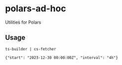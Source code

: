 # polars-ad-hoc

Utilities for Polars

## Usage

```
ts-builder | cs-fetcher

{"start": "2023-12-30 00:00:00Z", "interval": "4h"}
```